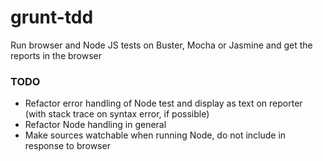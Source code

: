 grunt-tdd
=========

Run browser and Node JS tests on Buster, Mocha or Jasmine and get the reports in the browser

### TODO
- Refactor error handling of Node test and display as text on reporter (with stack trace on syntax error, if possible)
- Refactor Node handling in general
- Make sources watchable when running Node, do not include in response to browser
